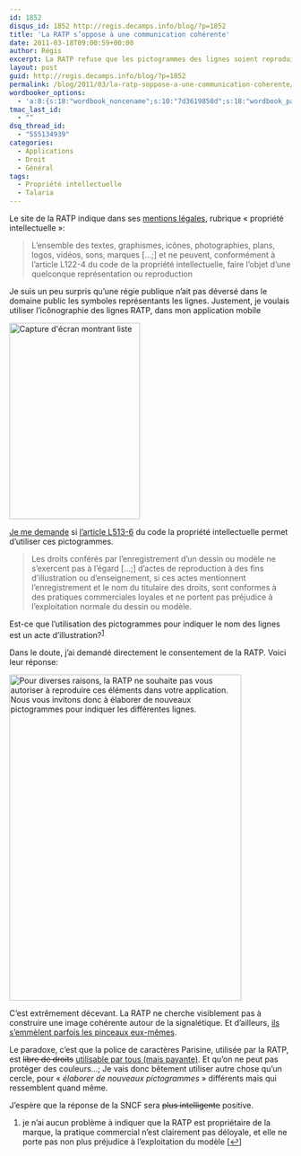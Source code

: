 ```yaml
---
id: 1852
disqus_id: 1852 http://regis.decamps.info/blog/?p=1852
title: 'La RATP s’oppose à une communication cohérente'
date: 2011-03-18T09:00:59+00:00
author: Régis
excerpt: La RATP refuse que les pictogrammes des lignes soient reproduits par des tiers.
layout: post
guid: http://regis.decamps.info/blog/?p=1852
permalink: /blog/2011/03/la-ratp-soppose-a-une-communication-coherente/
wordbooker_options:
  - 'a:8:{s:18:"wordbook_noncename";s:10:"7d3619850d";s:18:"wordbook_page_post";s:4:"-100";s:18:"wordbook_orandpage";s:1:"2";s:23:"wordbook_default_author";s:1:"1";s:23:"wordbook_extract_length";s:3:"256";s:19:"wordbook_actionlink";s:3:"300";s:18:"wordbook_attribute";s:0:"";s:29:"wordbooker_status_update_text";s:33:"New blog post :  %title% - %link%";}'
tmac_last_id:
  - ""
dsq_thread_id:
  - "555134939"
categories:
  - Applications
  - Droit
  - Général
tags:
  - Propriété intellectuelle
  - Talaria
---
```

Le site de la RATP indique dans ses [mentions légales](http://www.ratp.fr/fr/ratp/r_23855/mentions-legales/), rubrique « propriété intellectuelle »:

> L’ensemble des textes, graphismes, icônes, photographies, plans, logos, vidéos, sons, marques […;] et ne peuvent, conformément à l’article L122-4 du code de la propriété intellectuelle, faire l’objet d’une quelconque représentation ou reproduction

Je suis un peu surpris qu’une régie publique n’ait pas déversé dans le domaine public les symboles représentants les lignes. Justement, je voulais utiliser l’icônographie des lignes RATP, dans mon application mobile
  
<img src="http://regis.decamps.info/blog/wp-content/uploads/2011/03/device-233x350.png" alt="Capture d&#039;écran montrant liste" title="Je voulais afficher les icônes des lignes" width="233" height="350" class="size-medium wp-image-1789" srcset="http://regis.decamps.info/blog/wp-content/uploads/2011/03/device-233x350.png 233w, http://regis.decamps.info/blog/wp-content/uploads/2011/03/device.png 320w" sizes="(max-width: 233px) 100vw, 233px" />

[Je me demande](https://groups.google.com/d/topic/fr.misc.droit/K4iReahYymo/discussion) si [l’article L513-6](http://www.legifrance.gouv.fr/affichCodeArticle.do?cidTexte=LEGITEXT000006069414&idArticle=LEGIARTI000006279349) du code la propriété intellectuelle permet d’utiliser ces pictogrammes.

> Les droits conférés par l’enregistrement d’un dessin ou modèle ne s’exercent pas à l’égard […;] d’actes de reproduction à des fins d’illustration ou d’enseignement, si ces actes mentionnent l’enregistrement et le nom du titulaire des droits, sont conformes à des pratiques commerciales loyales et ne portent pas préjudice à l’exploitation normale du dessin ou modèle.

Est-ce que l’utilisation des pictogrammes pour indiquer le nom des lignes est un acte d’illustration?<sup><a href="#footnote_0_1852" id="identifier_0_1852" class="footnote-link footnote-identifier-link" title="je n’ai aucun probl&egrave;me &agrave; indiquer que la RATP est propri&eacute;taire de la marque, la pratique commercial n’est clairement pas d&eacute;loyale, et elle ne porte pas non plus pr&eacute;judice &agrave; l’exploitation du mod&egrave;le">1</a></sup>

Dans le doute, j’ai demandé directement le consentement de la RATP. Voici leur réponse:
  
<img src="http://regis.decamps.info/blog/wp-content/uploads/2011/03/Reponse-RATP.png" alt="Pour diverses raisons, la RATP ne souhaite pas vous autoriser à reproduire ces éléments dans votre application. Nous vous invitons donc à élaborer de nouveaux pictogrammes pour indiquer les différentes lignes." title="Reponse RATP" width="414" height="581" class="alignnone size-full wp-image-1854" srcset="http://regis.decamps.info/blog/wp-content/uploads/2011/03/Reponse-RATP.png 414w, http://regis.decamps.info/blog/wp-content/uploads/2011/03/Reponse-RATP-249x350.png 249w" sizes="(max-width: 414px) 100vw, 414px" />

C’est extrêmement décevant. La RATP ne cherche visiblement pas à construire une image cohérente autour de la signalétique. Et d’ailleurs, [ils s&#8217;emmèlent parfois les pinceaux eux-mêmes](http://www.metro-pole.net/actu/article1111.html).

Le paradoxe, c’est que la police de caractères Parisine, utilisée par la RATP, est <strike>libre de droits</strike> [utilisable par tous (mais payante)](http://www.typofonderie.com/alphabets/view/Parisine). Et qu’on ne peut pas protéger des couleurs…; Je vais donc bêtement utiliser autre chose qu’un cercle, pour « _élaborer de nouveaux pictogrammes_ » différents mais qui ressemblent quand même.

J’espère que la réponse de la SNCF sera <strike>plus intelligente</strike> positive.

<ol class="footnotes">
  <li id="footnote_0_1852" class="footnote">
    je n’ai aucun problème à indiquer que la RATP est propriétaire de la marque, la pratique commercial n’est clairement pas déloyale, et elle ne porte pas non plus préjudice à l’exploitation du modèle [<a href="#identifier_0_1852" class="footnote-link footnote-back-link">&#8617;</a>]
  </li>
</ol>
